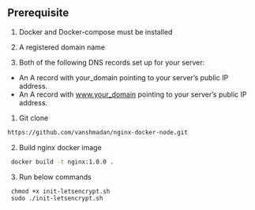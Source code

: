 ## Prerequisite

1) Docker and Docker-compose must be installed 

2) A registered domain name

3) Both of the following DNS records set up for your server:
 - An A record with your_domain pointing to your server’s public IP address.
 - An A record with www.your_domain pointing to your server’s public IP address.

1) Git clone 
```bash
https://github.com/vanshmadan/nginx-docker-node.git
```

2) Build nginx docker image
```bash
 docker build -t nginx:1.0.0 .
```

3) Run below commands
```
 chmod +x init-letsencrypt.sh 
 sudo ./init-letsencrypt.sh
```
